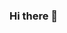 ### Hi there 👋

<!--
**AashiChourasiya/AashiChourasiya** is a ✨ _special_ ✨ repository because its `README.md` (this file) appears on your GitHub profile.

Here are some ideas to get you started:

- 🔭 I’m currently working on a manual project
- 🌱 I’m currently learning SDET
- 👯 I’m looking to collaborate on an automation project
- 🤔 I’m looking for help with ...
- 💬 Ask me about ...
- 📫 How to reach me: ...
- 😄 Pronouns: ...
- ⚡ Fun fact: ...
-->
